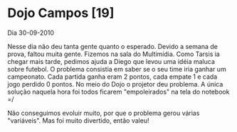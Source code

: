 Dojo Campos [19]
===============

Dia 30-09-2010

Nesse dia não deu tanta gente quanto o esperado.
Devido a semana de prova, faltou muita gente.
Fizemos na sala do Multimídia. Como Tarsis ia chegar mais tarde,
pedimos ajuda a Diego que levou uma idéia maluca sobre futebol.
O problema consistia em saber se o seu time iria ganhar um campeonato.
Cada partida ganha eram 2 pontos, cada empate 1 e cada jogo perdido 0 pontos.
No meio do Dojo o projetor deu problema. A única solução naquela hora foi
todos ficarem "empoleirados" na tela do notebook =/

Não conseguimos evoluir muito, por que o problema gerou várias "variáveis".
Mas foi muito divertido, então valeu!

